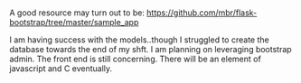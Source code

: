 # 

A good resource may turn out to be:
https://github.com/mbr/flask-bootstrap/tree/master/sample_app

I am having success with the models..though I struggled to create the database towards the end of my shft. I am planning on leveraging bootstrap admin. The front end is still concerning. There will be an element of javascript and C eventually.
